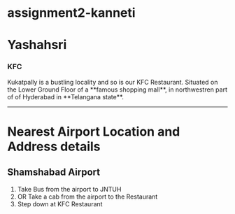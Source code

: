 # assignment2-kanneti
<h1>Yashahsri</h1>
<h3>KFC</h2>
Kukatpally is a bustling locality and so is our KFC Restaurant. Situated on the Lower Ground Floor of a **famous shopping mall**, in northwestren part of of Hyderabad in **Telangana state**.
<hr>

# Nearest Airport Location and Address details

## Shamshabad Airport 

1. Take Bus from the airport to JNTUH
2. OR Take a cab from the airport to the Restaurant
3. Step down at KFC Restaurant




